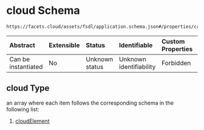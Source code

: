 # cloud Schema

```txt
https://facets.cloud/assets/fsdl/application.schema.json#/properties/credentialRequests/properties/cloud
```



| Abstract            | Extensible | Status         | Identifiable            | Custom Properties | Additional Properties | Access Restrictions | Defined In                                                                        |
| :------------------ | :--------- | :------------- | :---------------------- | :---------------- | :-------------------- | :------------------ | :-------------------------------------------------------------------------------- |
| Can be instantiated | No         | Unknown status | Unknown identifiability | Forbidden         | Allowed               | none                | [application.schema.json*](../out/application.schema.json "open original schema") |

## cloud Type

an array where each item follows the corresponding schema in the following list:

1.  [cloudElement](application-properties-credentialrequests-properties-cloud-items-cloudelement.md "check type definition")
